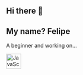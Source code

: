 ## Hi there 👋

## My name? Felipe
A beginner and working on...

<!-- Tech icons (sem CSS externo) -->
<p>
  <img src="https://cdn.jsdelivr.net/gh/devicons/devicon@2.16.0/icons/javascript/javascript-original.svg" alt="JavaScript" width="40" height="40" />
  <!-- adicione outros ícones repetindo a linha acima -->
</p>
